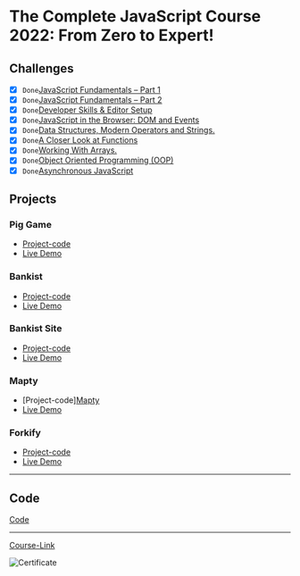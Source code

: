 # The Complete JavaScript Course 2022: From Zero to Expert!

## Challenges

- [x] ` Done `[JavaScript Fundamentals – Part 1 ](./Challenges/JavaScript%20Fundamentals%20%E2%80%93%20Part%201/)
- [x] ` Done `[JavaScript Fundamentals – Part 2](./Challenges/JavaScript%20Fundamentals%20%E2%80%93%20Part%202/)
- [x] ` Done `[Developer Skills & Editor Setup ](./Challenges/Developer%20Skills%20%26%20Editor%20Setup/)
- [x] ` Done `[JavaScript in the Browser: DOM and Events](./Challenges/JavaScript%20in%20the%20Browser%20DOM%20and%20Events/)
- [x] ` Done `[Data Structures, Modern Operators and Strings.](./Challenges/Data%20Structures%2C%20Modern%20Operators%20and%20Strings/)
- [x] ` Done `[A Closer Look at Functions](./Challenges/A%20Closer%20Look%20at%20Functions/)
- [x] ` Done `[Working With Arrays.](./Challenges/Working%20With%20Arrays/)
- [x] ` Done `[Object Oriented Programming (OOP)](<./Challenges/Object%20Oriented%20Programming%20(OOP)/>)
- [x] ` Done `[Asynchronous JavaScript](./Challenges/Asynchronous%20JavaScript/)

## Projects

### Pig Game

- [Project-code]((https://github.com/HossamGamalElhelw/Mapty))
- [Live Demo](https://hossamgamalelhelw.github.io/Mapty/)

### Bankist

- [Project-code](./Projects/Bankist)
- [Live Demo]()

### Bankist Site

- [Project-code](./Projects/Bankist-Site)
- [Live Demo]()

### Mapty

- [Project-code][Mapty]((https://github.com/HossamGamalElhelw/Mapty))
- [Live Demo](https://hossamgamalelhelw.github.io/Mapty/)

### Forkify

- [Project-code](./Projects/Forkify)
- [Live Demo]()

---

## Code

[Code](Code)

---

[Course-Link](https://www.udemy.com/course/the-complete-javascript-course/)<br>

![Certificate](https://via.placeholder.com/468x300?text=Certificate+Here)
